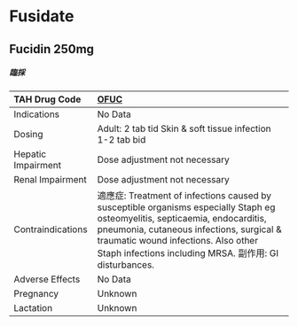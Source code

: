 # Fusidate

## Fucidin 250mg

##### 臨採

| TAH Drug Code      | [OFUC](https://www.tahsda.org.tw/drugs/hissearch.php?drug_code=OFUC)                                                                                                                                                                                                       |
|:-------------------|:---------------------------------------------------------------------------------------------------------------------------------------------------------------------------------------------------------------------------------------------------------------------------|
| Indications        | No Data                                                                                                                                                                                                                                                                    |
| Dosing             | Adult: 2 tab tid Skin & soft tissue infection 1-2 tab bid                                                                                                                                                                                                                  |
| Hepatic Impairment | Dose adjustment not necessary                                                                                                                                                                                                                                              |
| Renal Impairment   | Dose adjustment not necessary                                                                                                                                                                                                                                              |
| Contraindications  | 適應症: Treatment of infections caused by susceptible organisms especially Staph eg osteomyelitis, septicaemia, endocarditis, pneumonia, cutaneous infections, surgical & traumatic wound infections. Also other Staph infections including MRSA. 副作用: GI disturbances. |
| Adverse Effects    | No Data                                                                                                                                                                                                                                                                    |
| Pregnancy          | Unknown                                                                                                                                                                                                                                                                    |
| Lactation          | Unknown                                                                                                                                                                                                                                                                    |

